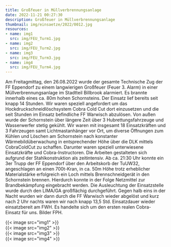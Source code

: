 ```yaml
---
title: Großfeuer in Müllverbrennungsanlage
date: 2022-11-21 00:27:30
description: Großfeuer in Müllverbrennungsanlage
thumbnail: img/einsaetze/2022/0012.jpg
resources:
- name: img1
  src: img/FEU_Turm1.jpg
- name: img2
  src: img/FEU_Turm2.jpg
- name: img3
  src: img/FEU_Turm3.jpg
- name: img4
  src: img/FEU_Turm4.jpg
---
```

 Am Freitagmittag, den 26.08.2022 wurde der gesamte Technische Zug der FF Eppendorf zu einem langwierigen Großfeuer (Feuer 3. Alarm) in einer Müllverbrennungsanlage im Stadtteil Billbrook alarmiert. Es brannte innerhalb eines ca. 80m hohen Schornsteins. Der Einsatz lief bereits seit knapp 14 Stunden. Wir waren speziell angefordert um das Hockdruckschneidlöschsystem Cobra Cold Cut dort einzusetzen und die seit Stunden im Einsatz befindliche FF Warwisch abzulösen.     Von außen wurde der Schornstein über längere Zeit über 3 Hubrettungsfahrzeuge und Wasserwerfer stetig gekühlt. Wir waren mit insgesamt 18 Einsatzkräften und 3 Fahrzeugen samt Lichtmastanhänger vor Ort, um diverse Öffnungen zum Kühlen und Löschen am Schornstein nach konstanter Wärmebildüberwachung in entsprechender Höhe über die DLK mittels CobraColdCut zu schaffen. Darunter waren speziell unterwiesene Einsatzkräfte und Cobra-Instructoren. Die Arbeiten gestalteten sich aufgrund der Stahlkonstruktion als zeitintensiv.   Ab ca. 21:30 Uhr konnte ein 3er Trupp der FF Eppendorf über den Arbeitskorb der TuUW32, angeschlagen an einen 700t-Kran, in ca. 50m Höhe trotz erheblicher Materialstärke erfolgreich ein Loch mittels Brennschneidgerät in den Schornstein brennen. Hierdurch konnte in der Folge Netzmittel zur Brandbekämpfung eingebracht werden. Die Ausleuchtung der Einsatzstelle wurde durch den LIMA/GA großflächig durchgeführt. Gegen halb eins in der Nacht wurden wir dann durch die FF Warwisch wieder abgelöst und kurz nach 2 Uhr nachts waren wir nach knapp 13,5 Std. Einsatzdauer wieder einsatzbereit am FWH. Es handelte sich um den ersten realen Cobra-Einsatz für uns.   Bilder FPH.      

{{< image src="img1" >}}  
{{< image src="img2" >}}  
{{< image src="img3" >}}  
{{< image src="img4" >}}  

